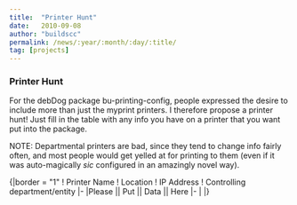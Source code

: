 ```yaml
---
title:  "Printer Hunt"
date:   2010-09-08
author: "buildscc"
permalink: /news/:year/:month/:day/:title/
tag: [projects]
---
```


### Printer Hunt
For the debDog package bu-printing-config, people expressed the desire to include more than just the myprint printers. I therefore propose a printer hunt! Just fill in the table with any info you have on a printer that you want put into the package.

NOTE: Departmental printers are bad, since they tend to change info fairly often, and most people would get yelled at for printing to them (even if it was auto-magically *sic* configured in an amazingly novel way).

{|border = "1" ! Printer Name ! Location ! IP Address ! Controlling department/entity |- |Please || Put || Data || Here |- | |}